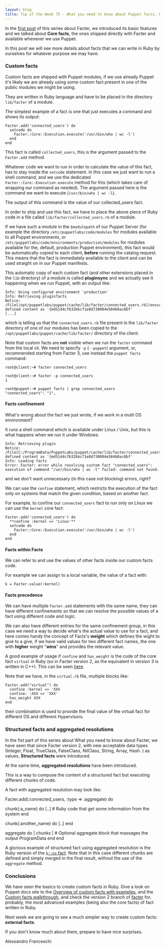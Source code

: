 ```yaml
---
layout: blog
title: Tip of the Week 75 - What you need to know about Puppet facts. Part 2 - Custom facts
---
```


In the [first post](https://www.example42.com/2018/05/28/what-you-need-to-know-about-puppet-facts-part-1-core_facts/) of this series about Facter, we introduced its basic features and we talked about **Core facts**, the ones shipped directly with Facter and available whenever we use Puppet.

In this post we will see more details about facts that we can write in Ruby by ourselves for whatever purpose we may have.

### Custom facts

Custom facts are shipped with Puppet modules, if we use already Puppet it's likely we are already using some custom fact present in one of the public modules we might be using.

They are written in Ruby language and have to be placed in the directory ```lib/facter``` of a module.

The simplest example of a fact is one that just executes a command and shows its output:

    Facter.add('connected_users') do
      setcode do
        Facter::Core::Execution.execute('/usr/bin/who | wc -l')
      end
    end

This fact is called ```collected_users```, this is the argument passed to the ```Facter.add``` method.

Whatever code we want to run in order to calculate the value of this fact, has to stay inside the ```setcode``` statement. In this case we just want to run a shell command, and we use the dedicated ```Facter::Core::Execution.execute``` method for this (which takes care of wrapping our command as needed). The argument passed here is the command we want to execute (```/usr/bin/who | wc -l```).

The output of this command is the value of our collected_users fact.

In order to ship and use this fact, we have to place the above piece of Ruby code in a file called ```lib/facter/collected_users.rb``` of a module.

If we have such a module in the ```$modulepath``` of our Puppet Server (for example the directory ```/etc/puppetlabs/code/modules``` for modules available to all Puppet environments, or ```/etc/puppetlabs/code/environments/production/modules``` for modules available for the, default, production Puppet environment), this fact would be automatically copied to each client, **before** running the catalog request. This means that the fact is immediately available to the client and can be used straight on in our Puppet manifests.

This automatic copy of each custom fact (and other extensions placed in the ```lib``` directory) of a module is called **pluginsync** and we actually see it happening when we run Puppet, with an output like:

    Info: Using configured environment 'production'
    Info: Retrieving pluginfacts
    Notice: /File[/opt/puppetlabs/puppet/cache/lib/facter/connected_users.rb]/ensure: defined content as '{md5}d4cfb32bbc71e8d738004e584b0ac8bf'
    [...]

which is telling us that the ```connected_users.rb``` file present in the ```lib/facter``` directory of one of our modules has been copied to the ```/opt/puppetlabs/puppet/cache/lib/facter/``` directory of the client.

Note that custom facts are **not** visible when we run the ```facter``` command from the local cli. We need to specify ```-p``` (```--puppet```) argument, or, recommended starting from Facter 3, use instead the ```puppet facts``` command:

    root@client:~# facter connected_users

    root@client:~# facter -p connected_users
    1

    root@puppet:~# puppet facts | grep connected_users
    "connected_users": "1",

#### Facts confinement

What's wrong about the fact we just wrote, if we work in a multi OS environment?

It runs a shell command which is available under Linux / Unix, but this is what happens when we run it under Windows:

    Info: Retrieving plugin
    Notice: /File[C:/ProgramData/PuppetLabs/puppet/cache/lib/facter/connected_users.rb]/ensure: defined content as '{md5}d4cfb32bbc71e8d738004e584b0ac8bf'
    Info: Loading facts
    Error: Facter: error while resolving custom fact "connected_users": execution of command "/usr/bin/who | wc -l" failed: command not found.

and we don't want unnecessary (in this case not blocking) errors, right?

We can use the ```confine``` statement, which restricts the execution of the fact only on systems that match the given condition, based on another fact.

For example, to confine our ```connected_users``` fact to run only on Linux we can use the ```kernel``` core fact:

    Facter.add('connected_users') do
      **confine :kernel => 'Linux'**
      setcode do
        Facter::Core::Execution.execute('/usr/bin/who | wc -l')
      end
    end

#### Facts within Facts

We can refer to and use the values of other facts inside our custom facts code.

For example we can assign to a local variable, the value of a fact with:

    k = Facter.value(:kernel)

#### Facts precedence

We can have multiple ```Facter.add``` statements with the same name, they can have different confinements so that we can resolve the possible values of a fact using different code and logic.

We can also have different entries for the same confinement group, in this case we need a way to decide what's the actual value to use for a fact, and here comes handy the concept of Facts's **weight** which defines the wight to give to a give, if we have valid values for two different fact names, the one with **higher** weight "**wins**" and provides the relevant value.

A good example of usage if ```confine``` and ```has_weight``` is the code of the core fact ```virtual``` in Ruby (so in Facter version 2, as the equivalent in version 3 is written in C++). This can be seen  [here](https://github.com/puppetlabs/facter/blob/2.x/lib/facter/virtual.rb).

Note that we have, in the ```virtual.rb``` file, multiple blocks like:

    Facter.add("virtual") do
      confine :kernel => 'XXX
      confine: :XXX => 'XXX'
      has_weight XXX
    end

their combination is used to provide the final value of the virtual fact for different OS and different Hypervisors.

### Structured facts and aggregated resolutions

In the fist part of this series about What you need to know about Facter, we have seen that since Facter version 2, with new acceptable data types (Integer, Float, TrueClass, FalseClass, NilClass, String, Array, Hash. ) as values, **Structured facts** were introduced.

At the same time, **aggregated resolutions** have been introduced.

This is a way to compose the content of a structured fact but executing different chunks of code.

A fact with aggregated resolution may look like:

Facter.add(:connected_users, :type => :aggregate) do

  chunk(:a_name) do
    [..] # Ruby code that get some information from the system
  end

  chunk(:another_name) do
    [..]
  end

  aggregate do | chunks |
    # Optional aggregate block that massages the output ProgramData
  end
end

A glorious example of structured fact using aggregated resolution is the Ruby version of the [```$::os``` fact](
https://github.com/puppetlabs/facter/blob/2.x/lib/facter/os.rb). Note that in this case different chunks are defined and simply merged in the final result, without the use of the ```aggregate``` method.


### Conclusions

We have seen the basics to create custom facts in Ruby. Give a look on Puppet docs site to the [Overview of custom facts with examples](https://puppet.com/docs/facter/3.11/fact_overview.html),  and the [Custom facts walkthrough](https://puppet.com/docs/facter/3.11/custom_facts.html), and check the version 2 branch of [facter](https://github.com/puppetlabs/facter/tree/2.x/lib/facter) for, probably, the most advanced examples (being also the core facts) of fact written in Ruby.

Next week we are going to see a much simpler way to create custom facts: **external facts**.

If you don't know much about them, prepare to have nice surprises.

Alessandro Franceschi
